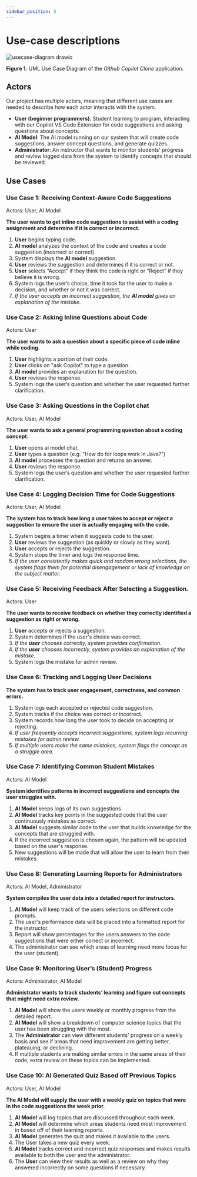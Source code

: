 ```yaml
---
sidebar_position: 5
---
```


# Use-case descriptions

![usecase-diagram drawio](https://github.com/user-attachments/assets/86431fe1-9930-4664-9f82-1886c0415d87)

**Figure 1.** UML Use Case Diagram of the _Github Copilot Clone_ application.

## Actors

Our project has multiple actors, meaning that different use cases are needed to describe how each actor interacts with the system.

- **User (beginner programmers)**: Student learning to program, interacting with our Copilot VS Code Extension for code suggestions and asking questions about concepts.
- **AI Model**: The AI model running on our system that will create code suggestions, answer concept questions, and generate quizzes.
- **Administrator**: An instructor that wants to monitor students' progress and review logged data from the system to identify concepts that should be reviewed.

## Use Cases

### Use Case 1: Receiving Context-Aware Code Suggestions

Actors: User, AI Model

**The user wants to get inline code suggestions to assist with a coding assignment and determine if it is correct or incorrect.**

1. **User** begins typing code.
2. **AI model** analyzes the context of the code and creates a code suggestion (incorrect or correct).
3. System displays the **AI model** suggestion.
4. **User** reviews the suggestion and determines if it is correct or not.
5. **User** selects “Accept” if they think the code is right or “Reject” if they believe it is wrong.
6. System logs the user’s choice, time it took for the user to make a decision, and whether or not it was correct.
7. _If the user accepts an incorrect suggestion, the **AI model** gives an explanation of the mistake._

### Use Case 2: Asking Inline Questions about Code

Actors: User

**The user wants to ask a question about a specific piece of code inline while coding.**

1. **User** highlights a portion of their code.
2. **User** clicks on "ask Copilot" to type a question.
3. **AI model** provides an explanation for the question.
4. **User** reviews the response.
5. System logs the user’s question and whether the user requested further clarification.

### Use Case 3: Asking Questions in the Copilot chat

Actors: User, AI Model

**The user wants to ask a general programming question about a coding concept.**

1. **User** opens ai model chat.
2. **User** types a question (e.g. "How do for loops work in Java?")
3. **AI model** processes the question and returns an answer.
4. **User** reviews the response.
5. System logs the user’s question and whether the user requested further clarification.

### Use Case 4: Logging Decision Time for Code Suggestions

Actors: User, AI Model

**The system has to track how long a user takes to accept or reject a suggestion to ensure the user is actually engaging with the code.**

1. System begins a timer when it suggests code to the user.
2. **User** reviews the suggestion (as quickly or slowly as they want).
3. **User** accepts or rejects the suggestion.
4. System stops the timer and logs the response time.
5. _If the user consistently makes quick and random wrong selections, the system flags them for potential disengagement or lack of knowledge on the subject matter._

### Use Case 5: Receiving Feedback After Selecting a Suggestion.

Actors: User

**The user wants to receive feedback on whether they correctly identified a suggestion as right or wrong.**

1. **User** accepts or rejects a suggestion.
2. System determines if the user's choice was correct.
3. _If the **user** chooses correctly, system provides confirmation._
4. _If the **user** chooses incorrectly, system provides an explanation of the mistake._
5. System logs the mistake for admin review.

### Use Case 6: Tracking and Logging User Decisions

**The system has to track user engagement, correctness, and common errors.**

1. System logs each accepted or rejected code suggestion.
2. System tracks if the choice was correct or incorrect.
3. System records how long the user took to decide on accepting or rejecting.
4. _If user frequently accepts incorrect suggestions, system logs recurring mistakes for admin review._
5. _If multiple users make the same mistakes, system flags the concept as a struggle area._

### Use Case 7: Identifying Common Student Mistakes

Actors: AI Model

**System identifies patterns in incorrect suggestions and concepts the user struggles with.**

1. **AI Model** keeps logs of its own suggestions.
2. **AI Model** tracks key points in the suggested code that the user continuously mistakes as correct.
3. **AI Model** suggests similar code to the user that builds knowledge for the concepts that are struggled with.
4. If the incorrect suggestion is chosen again, the pattern will be updated based on the user's response.
5. New suggestions will be made that will allow the user to learn from their mistakes.

### Use Case 8: Generating Learning Reports for Administrators

Actors: AI Model, Administrator

**System compiles the user data into a detailed report for instructors.**

1. **AI Model** will keep track of the users selections on different code prompts.
2. The user's performance data will be placed into a formatted report for the instructor.
3. Report will show percentages for the users answers to the code suggestions that were either correct or incorrect.
4. The administrator can see which areas of learning need more focus for the user (student).

### Use Case 9: Monitoring User’s (Student) Progress

Actors: Administrator, AI Model

**Administrator wants to track students’ learning and figure out concepts that might need extra review.**

1. **AI Model** will show the users weekly or monthly progress from the detailed report.
2. **AI Model** will show a breakdown of computer science topics that the user has been struggling with the most.
3. The **Administrator** can view different students' progress on a weekly basis and see if areas that need improvement are getting better, plateauing, or declining.
4. If multiple students are making similar errors in the same areas of their code, extra review on these topics can be implemented.

### Use Case 10: AI Generated Quiz Based off Previous Topics

Actors: User, AI Model

**The AI Model will supply the user with a weekly quiz on topics that were in the code suggestions the week prior.**

1. **AI Model** will log topics that are discussed throughout each week.
2. **AI Model** will determine which areas students need most improvement in based off of their learning reports.
3. **AI Model** generates the quiz and makes it available to the users.
4. The User takes a new quiz every week.
5. **AI Model** tracks correct and incorrect quiz responses and makes results available to both the user and the administrator.
6. The **User** can view their results as well as a review on why they answered incorrectly on some questions if necessary.
